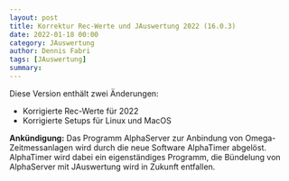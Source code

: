 ```yaml
---
layout: post
title: Korrektur Rec-Werte und JAuswertung 2022 (16.0.3)
date: 2022-01-18 00:00
category: JAuswertung
author: Dennis Fabri
tags: [JAuswertung]
summary: 
---
```


Diese Version enthält zwei Änderungen:

- Korrigierte Rec-Werte für 2022
- Korrigierte Setups für Linux und MacOS

**Ankündigung:** Das Programm AlphaServer zur Anbindung von Omega-Zeitmessanlagen wird durch die neue Software AlphaTimer
abgelöst. AlphaTimer wird dabei ein eigenständiges Programm, die Bündelung von AlphaServer mit JAuswertung wird in Zukunft
entfallen.
